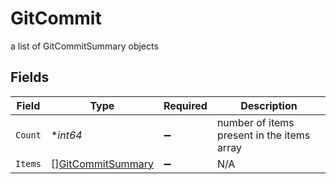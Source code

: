 # GitCommit

a list of GitCommitSummary objects


## Fields

| Field                                                         | Type                                                          | Required                                                      | Description                                                   |
| ------------------------------------------------------------- | ------------------------------------------------------------- | ------------------------------------------------------------- | ------------------------------------------------------------- |
| `Count`                                                       | **int64*                                                      | :heavy_minus_sign:                                            | number of items present in the items array                    |
| `Items`                                                       | [][GitCommitSummary](../../models/shared/gitcommitsummary.md) | :heavy_minus_sign:                                            | N/A                                                           |